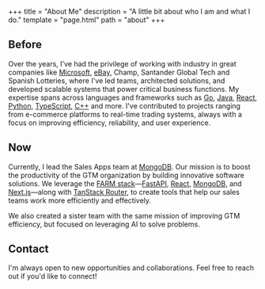+++
title = "About Me"
description = "A little bit about who I am and what I do."
template = "page.html"
path = "about"
+++


## Before

Over the years, I've had the privilege of working with industry in great companies like [Microsoft](https://www.microsoft.com/), [eBay](https://www.ebay.com/), Champ, Santander Global Tech and Spanish Lotteries, where I've led teams, architected solutions, and developed scalable systems that power critical business functions. My expertise spans across languages and frameworks such as [Go](https://golang.org/), [Java](https://www.java.com/), [React](https://reactjs.org/), [Python](https://www.python.org/), [TypeScript](https://www.typescriptlang.org/), [C++](https://isocpp.org/) and more. I've contributed to projects ranging from e-commerce platforms to real-time trading systems, always with a focus on improving efficiency, reliability, and user experience.

## Now

Currently, I lead the Sales Apps team at [MongoDB](https://www.mongodb.com/). Our mission is to boost the productivity of the GTM organization by building innovative software solutions. We leverage the [FARM stack](https://www.mongodb.com/resources/basics/farm-stack)—[FastAPI](https://fastapi.tiangolo.com/), [React](https://reactjs.org/), [MongoDB](https://www.mongodb.com/), and [Next.js](https://nextjs.org/)—along with [TanStack Router](https://tanstack.com/router), to create tools that help our sales teams work more efficiently and effectively.

We also created a sister team with the same mission of improving GTM efficiency, but focused on leveraging AI to solve problems.

## Contact

I'm always open to new opportunities and collaborations. Feel free to reach out if you'd like to connect!
